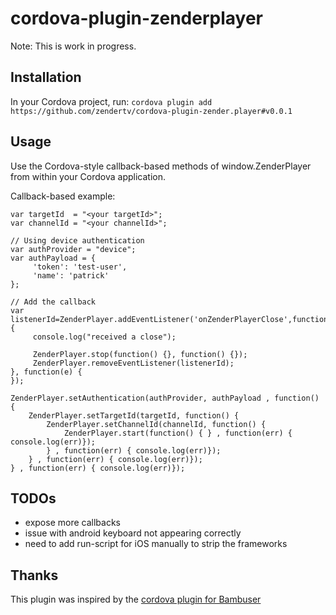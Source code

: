 # cordova-plugin-zenderplayer

Note: This is work in progress.

## Installation
In your Cordova project, run:
	`cordova plugin add https://github.com/zendertv/cordova-plugin-zender.player#v0.0.1`

## Usage

Use the Cordova-style callback-based methods of window.ZenderPlayer from within your Cordova application.

Callback-based example:
```
var targetId  = "<your targetId>";
var channelId = "<your channelId>";

// Using device authentication
var authProvider = "device";
var authPayload = {
     'token': 'test-user',
     'name': 'patrick'
};

// Add the callback
var listenerId=ZenderPlayer.addEventListener('onZenderPlayerClose',function(s) {
     console.log("received a close");

     ZenderPlayer.stop(function() {}, function() {});
     ZenderPlayer.removeEventListener(listenerId);
}, function(e) {
});

ZenderPlayer.setAuthentication(authProvider, authPayload , function() {
	ZenderPlayer.setTargetId(targetId, function() {
		ZenderPlayer.setChannelId(channelId, function() {
			ZenderPlayer.start(function() { } , function(err) { console.log(err)});
		} , function(err) { console.log(err)});
	} , function(err) { console.log(err)});
} , function(err) { console.log(err)});
```

## TODOs
- expose more callbacks
- issue with android keyboard not appearing correctly
- need to add run-script for iOS manually to strip the frameworks

## Thanks
This plugin was inspired by the [cordova plugin for Bambuser](https://github.com/bambuser/cordova-plugin-bambuser)
